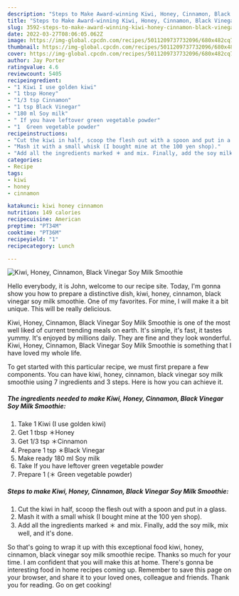 ```yaml
---
description: "Steps to Make Award-winning Kiwi, Honey, Cinnamon, Black Vinegar Soy Milk Smoothie"
title: "Steps to Make Award-winning Kiwi, Honey, Cinnamon, Black Vinegar Soy Milk Smoothie"
slug: 3592-steps-to-make-award-winning-kiwi-honey-cinnamon-black-vinegar-soy-milk-smoothie
date: 2022-03-27T08:06:05.062Z
image: https://img-global.cpcdn.com/recipes/5011209737732096/680x482cq70/kiwi-honey-cinnamon-black-vinegar-soy-milk-smoothie-recipe-main-photo.jpg
thumbnail: https://img-global.cpcdn.com/recipes/5011209737732096/680x482cq70/kiwi-honey-cinnamon-black-vinegar-soy-milk-smoothie-recipe-main-photo.jpg
cover: https://img-global.cpcdn.com/recipes/5011209737732096/680x482cq70/kiwi-honey-cinnamon-black-vinegar-soy-milk-smoothie-recipe-main-photo.jpg
author: Jay Porter
ratingvalue: 4.6
reviewcount: 5405
recipeingredient:
- "1 Kiwi I use golden kiwi"
- "1 tbsp Honey"
- "1/3 tsp Cinnamon"
- "1 tsp Black Vinegar"
- "180 ml Soy milk"
- " If you have leftover green vegetable powder"
- "1  Green vegetable powder"
recipeinstructions:
- "Cut the kiwi in half, scoop the flesh out with a spoon and put in a glass."
- "Mash it with a small whisk (I bought mine at the 100 yen shop)."
- "Add all the ingredients marked ＊ and mix. Finally, add the soy milk, mix well, and it&#39;s done."
categories:
- Recipe
tags:
- kiwi
- honey
- cinnamon

katakunci: kiwi honey cinnamon 
nutrition: 149 calories
recipecuisine: American
preptime: "PT34M"
cooktime: "PT36M"
recipeyield: "1"
recipecategory: Lunch

---
```



![Kiwi, Honey, Cinnamon, Black Vinegar Soy Milk Smoothie](https://img-global.cpcdn.com/recipes/5011209737732096/680x482cq70/kiwi-honey-cinnamon-black-vinegar-soy-milk-smoothie-recipe-main-photo.jpg)

Hello everybody, it is John, welcome to our recipe site. Today, I'm gonna show you how to prepare a distinctive dish, kiwi, honey, cinnamon, black vinegar soy milk smoothie. One of my favorites. For mine, I will make it a bit unique. This will be really delicious.



Kiwi, Honey, Cinnamon, Black Vinegar Soy Milk Smoothie is one of the most well liked of current trending meals on earth. It's simple, it's fast, it tastes yummy. It's enjoyed by millions daily. They are fine and they look wonderful. Kiwi, Honey, Cinnamon, Black Vinegar Soy Milk Smoothie is something that I have loved my whole life.


To get started with this particular recipe, we must first prepare a few components. You can have kiwi, honey, cinnamon, black vinegar soy milk smoothie using 7 ingredients and 3 steps. Here is how you can achieve it.

<!--inarticleads1-->

##### The ingredients needed to make Kiwi, Honey, Cinnamon, Black Vinegar Soy Milk Smoothie:

1. Take 1 Kiwi (I use golden kiwi)
1. Get 1 tbsp ＊Honey
1. Get 1/3 tsp ＊Cinnamon
1. Prepare 1 tsp ＊Black Vinegar
1. Make ready 180 ml Soy milk
1. Take  If you have leftover green vegetable powder
1. Prepare 1 (＊ Green vegetable powder)




<!--inarticleads2-->

##### Steps to make Kiwi, Honey, Cinnamon, Black Vinegar Soy Milk Smoothie:

1. Cut the kiwi in half, scoop the flesh out with a spoon and put in a glass.
1. Mash it with a small whisk (I bought mine at the 100 yen shop).
1. Add all the ingredients marked ＊ and mix. Finally, add the soy milk, mix well, and it&#39;s done.




So that's going to wrap it up with this exceptional food kiwi, honey, cinnamon, black vinegar soy milk smoothie recipe. Thanks so much for your time. I am confident that you will make this at home. There's gonna be interesting food in home recipes coming up. Remember to save this page on your browser, and share it to your loved ones, colleague and friends. Thank you for reading. Go on get cooking!
